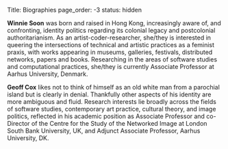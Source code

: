 Title: Biographies
page_order: -3
status: hidden

**Winnie Soon** was born and raised in Hong Kong, increasingly aware of, and confronting, identity politics regarding its colonial legacy and postcolonial authoritarianism. As an artist-coder-researcher, she/they is interested in queering the intersections of technical and artistic practices as a feminist praxis, with works appearing in museums, galleries, festivals, distributed networks, papers and books. Researching in the areas of software studies and computational practices, she/they is currently Associate Professor at Aarhus University, Denmark.

**Geoff Cox** likes not to think of himself as an old white man from a parochial island but is clearly in denial. Thankfully other aspects of his identity are more ambiguous and fluid. Research interests lie broadly across the fields of software studies, contemporary art practice, cultural theory, and image politics, reflected in his academic position as Associate Professor and co-Director of the Centre for the Study of the Networked Image at London South Bank University, UK, and Adjunct Associate Professor, Aarhus University, DK.
